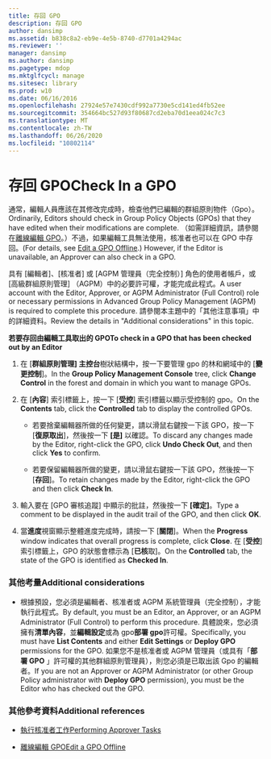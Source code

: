 ```yaml
---
title: 存回 GPO
description: 存回 GPO
author: dansimp
ms.assetid: b838c8a2-eb9e-4e5b-8740-d7701a4294ac
ms.reviewer: ''
manager: dansimp
ms.author: dansimp
ms.pagetype: mdop
ms.mktglfcycl: manage
ms.sitesec: library
ms.prod: w10
ms.date: 06/16/2016
ms.openlocfilehash: 27924e57e7430cdf992a7730e5cd141ed4fb52ee
ms.sourcegitcommit: 354664bc527d93f80687cd2eba70d1eea024c7c3
ms.translationtype: MT
ms.contentlocale: zh-TW
ms.lasthandoff: 06/26/2020
ms.locfileid: "10802114"
---
```

# <span data-ttu-id="1498b-103">存回 GPO</span><span class="sxs-lookup"><span data-stu-id="1498b-103">Check In a GPO</span></span>


<span data-ttu-id="1498b-104">通常，編輯人員應該在其修改完成時，檢查他們已編輯的群組原則物件（Gpo）。</span><span class="sxs-lookup"><span data-stu-id="1498b-104">Ordinarily, Editors should check in Group Policy Objects (GPOs) that they have edited when their modifications are complete.</span></span> <span data-ttu-id="1498b-105">（如需詳細資訊，請參閱在[離線編輯 GPO](edit-a-gpo-offline-agpm40.md)。）不過，如果編輯工具無法使用，核准者也可以在 GPO 中存回。</span><span class="sxs-lookup"><span data-stu-id="1498b-105">(For details, see [Edit a GPO Offline](edit-a-gpo-offline-agpm40.md).) However, if the Editor is unavailable, an Approver can also check in a GPO.</span></span>

<span data-ttu-id="1498b-106">具有 [編輯者]、[核准者] 或 [AGPM 管理員（完全控制）] 角色的使用者帳戶，或 [高級群組原則管理] （AGPM）中的必要許可權，才能完成此程式。</span><span class="sxs-lookup"><span data-stu-id="1498b-106">A user account with the Editor, Approver, or AGPM Administrator (Full Control) role or necessary permissions in Advanced Group Policy Management (AGPM) is required to complete this procedure.</span></span> <span data-ttu-id="1498b-107">請參閱本主題中的「其他注意事項」中的詳細資料。</span><span class="sxs-lookup"><span data-stu-id="1498b-107">Review the details in "Additional considerations" in this topic.</span></span>

**<span data-ttu-id="1498b-108">若要存回由編輯工具取出的 GPO</span><span class="sxs-lookup"><span data-stu-id="1498b-108">To check in a GPO that has been checked out by an Editor</span></span>**

1.  <span data-ttu-id="1498b-109">在 [**群組原則管理] 主控台**樹狀結構中，按一下要管理 gpo 的林和網域中的 [**變更控制**]。</span><span class="sxs-lookup"><span data-stu-id="1498b-109">In the **Group Policy Management Console** tree, click **Change Control** in the forest and domain in which you want to manage GPOs.</span></span>

2.  <span data-ttu-id="1498b-110">在 [**內容**] 索引標籤上，按一下 [**受控**] 索引標籤以顯示受控制的 gpo。</span><span class="sxs-lookup"><span data-stu-id="1498b-110">On the **Contents** tab, click the **Controlled** tab to display the controlled GPOs.</span></span>

    -   <span data-ttu-id="1498b-111">若要捨棄編輯器所做的任何變更，請以滑鼠右鍵按一下該 GPO，按一下 [**復原取出**]，然後按一下 **[是]** 以確認。</span><span class="sxs-lookup"><span data-stu-id="1498b-111">To discard any changes made by the Editor, right-click the GPO, click **Undo Check Out**, and then click **Yes** to confirm.</span></span>

    -   <span data-ttu-id="1498b-112">若要保留編輯器所做的變更，請以滑鼠右鍵按一下該 GPO，然後按一下 [**存回**]。</span><span class="sxs-lookup"><span data-stu-id="1498b-112">To retain changes made by the Editor, right-click the GPO and then click **Check In**.</span></span>

3.  <span data-ttu-id="1498b-113">輸入要在 [GPO 審核追蹤] 中顯示的批註，然後按一下 **[確定]**。</span><span class="sxs-lookup"><span data-stu-id="1498b-113">Type a comment to be displayed in the audit trail of the GPO, and then click **OK**.</span></span>

4.  <span data-ttu-id="1498b-114">當**進度**視窗顯示整體進度完成時，請按一下 [**關閉**]。</span><span class="sxs-lookup"><span data-stu-id="1498b-114">When the **Progress** window indicates that overall progress is complete, click **Close**.</span></span> <span data-ttu-id="1498b-115">在 [**受控**] 索引標籤上，GPO 的狀態會標示為 [**已核**取]。</span><span class="sxs-lookup"><span data-stu-id="1498b-115">On the **Controlled** tab, the state of the GPO is identified as **Checked In**.</span></span>

### <span data-ttu-id="1498b-116">其他考量</span><span class="sxs-lookup"><span data-stu-id="1498b-116">Additional considerations</span></span>

-   <span data-ttu-id="1498b-117">根據預設，您必須是編輯者、核准者或 AGPM 系統管理員（完全控制），才能執行此程式。</span><span class="sxs-lookup"><span data-stu-id="1498b-117">By default, you must be an Editor, an Approver, or an AGPM Administrator (Full Control) to perform this procedure.</span></span> <span data-ttu-id="1498b-118">具體說來，您必須擁有**清單內容**，並**編輯設定**或為 gpo**部署 gpo**許可權。</span><span class="sxs-lookup"><span data-stu-id="1498b-118">Specifically, you must have **List Contents** and either **Edit Settings** or **Deploy GPO** permissions for the GPO.</span></span> <span data-ttu-id="1498b-119">如果您不是核准者或 AGPM 管理員（或具有「**部署 GPO** 」許可權的其他群組原則管理員），則您必須是已取出該 Gpo 的編輯者。</span><span class="sxs-lookup"><span data-stu-id="1498b-119">If you are not an Approver or AGPM Administrator (or other Group Policy administrator with **Deploy GPO** permission), you must be the Editor who has checked out the GPO.</span></span>

### <span data-ttu-id="1498b-120">其他參考資料</span><span class="sxs-lookup"><span data-stu-id="1498b-120">Additional references</span></span>

-   [<span data-ttu-id="1498b-121">執行核准者工作</span><span class="sxs-lookup"><span data-stu-id="1498b-121">Performing Approver Tasks</span></span>](performing-approver-tasks-agpm40.md)

-   [<span data-ttu-id="1498b-122">離線編輯 GPO</span><span class="sxs-lookup"><span data-stu-id="1498b-122">Edit a GPO Offline</span></span>](edit-a-gpo-offline-agpm40.md)

 

 





